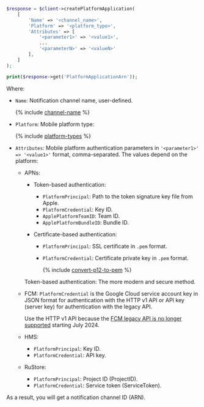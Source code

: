 ```php
$response = $client->createPlatformApplication(
    [
        'Name' => '<channel_name>',
        'Platform' => '<platform_type>',
        'Attributes' => [
            '<parameter1>' => '<value1>',
            ...
            '<parameterN>' => '<valueN>'
        ],
    ]
);

print($response->get('PlatformApplicationArn'));
```

Where:

* `Name`: Notification channel name, user-defined.
  
  {% include [channel-name](../../_includes/notifications/channel-name.md) %}

* `Platform`: Mobile platform type:

  {% include [platform-types](../../_includes/notifications/platform-types.md) %}

* `Attributes`: Mobile platform authentication parameters in `'<parameter1>' => '<value1>'` format, comma-separated. The values depend on the platform:

  * APNs:

    * Token-based authentication:

      * `PlatformPrincipal`: Path to the token signature key file from Apple.
      * `PlatformCredential`: Key ID.
      * `ApplePlatformTeamID`: Team ID.
      * `ApplePlatformBundleID`: Bundle ID.

    * Certificate-based authentication:

      * `PlatformPrincipal`: SSL certificate in `.pem` format.
      * `PlatformCredential`: Certificate private key in `.pem` format.

          {% include [convert-p12-to-pem](convert-p12-to-pem.md) %}

    Token-based authentication: The more modern and secure method.

  * FCM: `PlatformCredential` is the Google Cloud service account key in JSON format for authentication with the HTTP v1 API or API key (server key) for authentication with the legacy API.

    Use the HTTP v1 API because the [FCM legacy API is no longer supported](https://firebase.google.com/docs/cloud-messaging/migrate-v1) starting July 2024.

  * HMS:

    * `PlatformPrincipal`: Key ID.
    * `PlatformCredential`: API key.
  
  * RuStore:
  
    * `PlatformPrincipal`: Project ID (ProjectID).
    * `PlatformCredential`: Service token (ServiceToken).

As a result, you will get a notification channel ID (ARN).